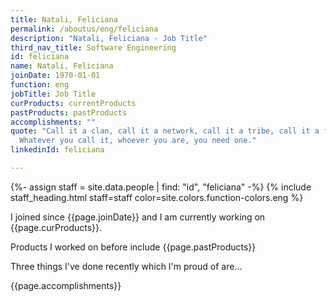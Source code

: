 ```yaml
---
title: Natali, Feliciana
permalink: /aboutus/eng/feliciana
description: "Natali, Feliciana - Job Title"
third_nav_title: Software Engineering
id: feliciana
name: Natali, Feliciana
joinDate: 1970-01-01
function: eng
jobTitle: Job Title
curProducts: currentProducts
pastProducts: pastProducts
accomplishments: ""
quote: "Call it a clan, call it a network, call it a tribe, call it a family:
  Whatever you call it, whoever you are, you need one."
linkedinId: feliciana

---
```


{%- assign staff = site.data.people | find: "id", "feliciana" -%}
{% include staff_heading.html staff=staff color=site.colors.function-colors.eng %}

<p>I joined since {{page.joinDate}} and I am currently working on {{page.curProducts}}.</p>

<p>Products I worked on before include {{page.pastProducts}}</p>

<p>Three things I've done recently which I'm proud of are...</p>
{{page.accomplishments}}
